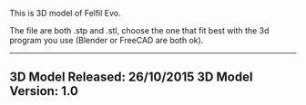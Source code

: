This is 3D model of Felfil Evo.

The file are both .stp and .stl, 
choose the one  that fit best with the 3d program you use (Blender or FreeCAD are both ok).

---
3D Model Released: 26/10/2015
3D Model Version: 1.0
---

